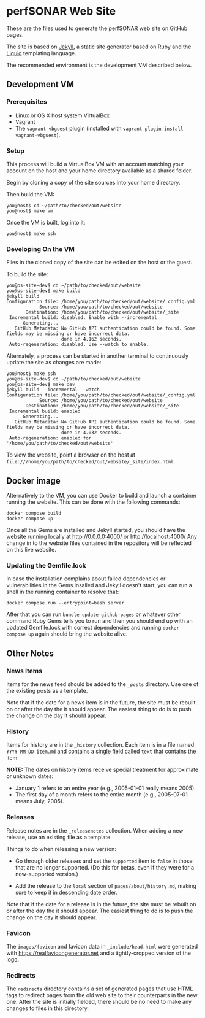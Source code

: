 # perfSONAR Web Site

These are the files used to generate the perfSONAR web site on GitHub pages.

The site is based on [Jekyll](https://jekyllrb.com), a static site
generator based on Ruby and the
[Liquid](https://shopify.github.io/liquid) templating language.

The recommended environment is the development VM described below.

## Development VM

### Prerequisites

 * Linux or OS X host system VirtualBox
 * Vagrant
 * The `vagrant-vbguest` plugin (installed with `vagrant plugin install vagrant-vbguest`).


### Setup

This process will build a VirtualBox VM with an account matching your
account on the host and your home directory available as a shared
folder.

Begin by cloning a copy of the site sources into your home directory.

Then build the VM:

```
you@host$ cd ~/path/to/checked/out/website
you@host$ make vm
```

Once the VM is built, log into it:
```
you@host$ make ssh
```


### Developing On the VM

Files in the cloned copy of the site can be edited on the host or the guest.

To build the site:

```
you@ps-site-dev$ cd ~/path/to/checked/out/website
you@ps-site-dev$ make build
jekyll build
Configuration file: /home/you/path/to/checked/out/website/_config.yml
            Source: /home/you/path/to/checked/out/website
       Destination: /home/you/path/to/checked/out/website/_site
 Incremental build: disabled. Enable with --incremental
      Generating... 
   GitHub Metadata: No GitHub API authentication could be found. Some fields may be missing or have incorrect data.
                    done in 4.162 seconds.
 Auto-regeneration: disabled. Use --watch to enable.

```

Alternately, a process can be started in another terminal to
continuously update the site as changes are made:

```
you@host$ make ssh
you@ps-site-dev$ cd ~/path/to/checked/out/website
you@ps-site-dev$ make dev
jekyll build --incremental --watch
Configuration file: /home/you/path/to/checked/out/website/_config.yml
            Source: /home/you/path/to/checked/out/website
       Destination: /home/you/path/to/checked/out/website/_site
 Incremental build: enabled
      Generating... 
   GitHub Metadata: No GitHub API authentication could be found. Some fields may be missing or have incorrect data.
                    done in 4.032 seconds.
 Auto-regeneration: enabled for '/home/you/path/to/checked/out/website'
```


To view the website, point a browser on the host at
`file:///home/you/path/to/checked/out/website/_site/index.html`.

## Docker image

Alternatively to the VM, you can use Docker to build and launch a container running the website.  This can be done with the following commands:

```
docker compose build
docker compose up
```

Once all the Gems are installed and Jekyll started, you should have the website running locally at http://0.0.0.0:4000/ or http://localhost:4000/  Any change in to the website files contained in the repository will be reflected on this live website.

### Updating the Gemfile.lock

In case the installation complains about failed dependencies or vulnerabilities in the Gems insalled and Jekyll doesn't start, you can run a shell in the running container to resolve that:

```
docker compose run --entrypoint=bash server
```

After that you can run `bundle update github-pages` or whatever other command Ruby Gems tells you to run and then you should end up with an updated Gemfile.lock with correct dependencies and running `docker compose up` again should bring the website alive.


## Other Notes

### News Items

Items for the news feed should be added to the `_posts` directory.  Use one
of the existing posts as a template.

Note that if the date for a news item is in the future, the site must
be rebuilt on or after the day the it should appear.  The easiest
thing to do is to push the change on the day it should appear.


### History

Items for history are in the `_history` collection.  Each item is in a
file named `YYYY-MM-DD-item.md` and contains a single field called
`text` that contains the item.

**NOTE:** The dates on history items receive special treatment for
  approximate or unknown dates:

  * January 1 refers to an entire year (e.g., 2005-01-01 really means 2005).
  * The first day of a month refers to the entire month (e.g., 2005-07-01 means July, 2005).


### Releases

Release notes are in the `_releasenotes` collection.  When adding a
new release, use an existing file as a template.

Things to do when releasing a new version:

 * Go through older releases and set the `supported` item to `false`
   in those that are no longer supported.  (Do this for betas, even if
   they were for a now-supported version.)

 * Add the release to the `local` section of `pages/about/history.md`,
   making sure to keep it in descending date order.


Note that if the date for a release is in the future, the site must be
rebuilt on or after the day the it should appear.  The easiest thing
to do is to push the change on the day it should appear.


### Favicon

The `images/favicon` and favicon data in `_include/head.html` were
generated with https://realfavicongenerator.net and a tightly-cropped
version of the logo.


### Redirects

The `redirects` directory contains a set of generated pages that use
HTML tags to redirect pages from the old web site to their
counterparts in the new one.  After the site is initially fielded,
there should be no need to make any changes to files in this
directory.

